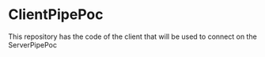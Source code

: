 # ClientPipePoc

This repository has the code of the client that will be used to connect on 
the ServerPipePoc
